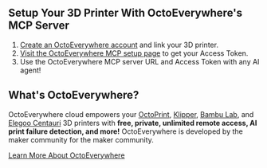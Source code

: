 ## Setup Your 3D Printer With OctoEverywhere's MCP Server

1) [Create an OctoEverywhere account](https://octoeverywhere.com/getstarted?utm_campaign=mcp_repo&utm_content=try_it_now&utm_source=github) and link your 3D printer.
2) [Visit the OctoEverywhere MCP setup page](https://octoeverywhere.com/mcp?utm_campaign=mcp_repo&utm_content=mcp_setup&utm_source=github) to get your Access Token.
3) Use the OctoEverywhere MCP server URL and Access Token with any AI agent!

## What's OctoEverywhere?

OctoEverywhere cloud empowers your [OctoPrint](https://octoeverywhere.com/?utm_campaign=mcp_repo&utm_content=octoprint&utm_source=github), [Klipper](https://octoeverywhere.com/klipper?utm_campaign=mcp_repo&utm_content=klipper&utm_source=github), [Bambu Lab](https://octoeverywhere.com/bambu?utm_campaign=mcp_repo&utm_content=bambu&utm_source=github), and [Elegoo Centauri](https://octoeverywhere.com/elegoo-centauri?utm_campaign=mcp_repo&utm_content=elegoo&utm_source=github) 3D printers with **free, private, unlimited remote access, AI print failure detection, and more!** OctoEverywhere is developed by the maker community for the maker community.

[Learn More About OctoEverywhere](https://octoeverywhere.com/?utm_campaign=mcp_repo&utm_content=learn_more&utm_source=github)
